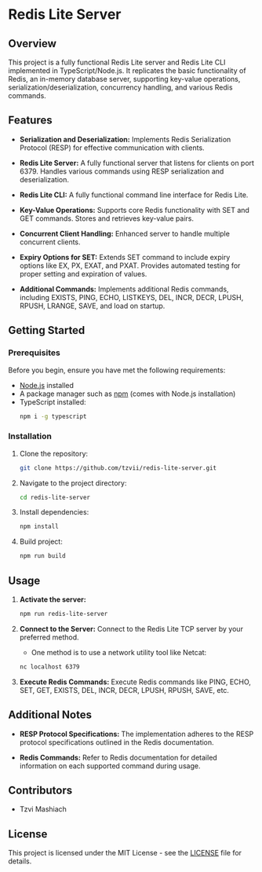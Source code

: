 # Redis Lite Server

## Overview

This project is a fully functional Redis Lite server and Redis Lite CLI implemented in TypeScript/Node.js. It replicates the basic functionality of Redis, an in-memory database server, supporting key-value operations, serialization/deserialization, concurrency handling, and various Redis commands.

## Features

- **Serialization and Deserialization:** Implements Redis Serialization Protocol (RESP) for effective communication with clients.

- **Redis Lite Server:** A fully functional server that listens for clients on port 6379. Handles various commands using RESP serialization and deserialization.

- **Redis Lite CLI:** A fully functional command line interface for Redis Lite.

- **Key-Value Operations:** Supports core Redis functionality with SET and GET commands. Stores and retrieves key-value pairs.

- **Concurrent Client Handling:** Enhanced server to handle multiple concurrent clients.

- **Expiry Options for SET:** Extends SET command to include expiry options like EX, PX, EXAT, and PXAT. Provides automated testing for proper setting and expiration of values.

- **Additional Commands:** Implements additional Redis commands, including EXISTS, PING, ECHO, LISTKEYS, DEL, INCR, DECR, LPUSH, RPUSH, LRANGE, SAVE, and load on startup.

## Getting Started

### Prerequisites

Before you begin, ensure you have met the following requirements:

- [Node.js](https://nodejs.org/) installed
- A package manager such as [npm](https://www.npmjs.com/) (comes with Node.js installation)
- TypeScript installed:
   ```bash
   npm i -g typescript
   ```

### Installation

1. Clone the repository:

   ```bash
   git clone https://github.com/tzvii/redis-lite-server.git
   ```

2. Navigate to the project directory:

   ```bash
   cd redis-lite-server
   ```

3. Install dependencies:

   ```bash
   npm install
   ```

4. Build project:

   ```bash
   npm run build
   ```

## Usage

1. **Activate the server:**
   ```bash
   npm run redis-lite-server
   ```

2. **Connect to the Server:**
   Connect to the Redis Lite TCP server by your preferred method.
   - One method is to use a network utility tool like Netcat:
   ```bash
   nc localhost 6379
   ```

3. **Execute Redis Commands:**
   Execute Redis commands like PING, ECHO, SET, GET, EXISTS, DEL, INCR, DECR, LPUSH, RPUSH, SAVE, etc.


## Additional Notes

- **RESP Protocol Specifications:** The implementation adheres to the RESP protocol specifications outlined in the Redis documentation.

- **Redis Commands:** Refer to Redis documentation for detailed information on each supported command during usage.

## Contributors

- Tzvi Mashiach

## License

This project is licensed under the MIT License - see the [LICENSE](LICENSE) file for details.